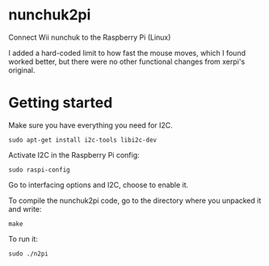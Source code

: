 nunchuk2pi
==========

Connect Wii nunchuk to the Raspberry Pi (Linux)

I added a hard-coded limit to how fast the mouse moves, which I found worked better, but there were no other functional changes from xerpi's original.

Getting started
===============

Make sure you have everything you need for I2C.

    sudo apt-get install i2c-tools libi2c-dev
    
Activate I2C in the Raspberry Pi config:

    sudo raspi-config
   
Go to interfacing options and I2C, choose to enable it.

To compile the nunchuk2pi code, go to the directory where you unpacked it and write:

    make

To run it:

    sudo ./n2pi
    
    
